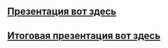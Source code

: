 ## [Презентация вот здесь](https://docs.google.com/presentation/d/1fKZCkUIQflhCd9F7YUuO97Hwwa4OkcZMVxLZGGEod1k/edit?usp=sharing)

## [Итоговая презентация вот здесь](https://docs.google.com/presentation/d/13KOFDbe4UBeIJcC5xnzvSbvh49Yqv7BqOcGbYFMj5-I/edit?usp=sharing)